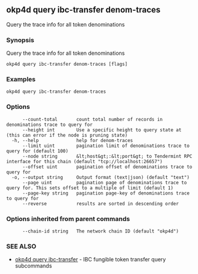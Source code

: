 ## okp4d query ibc-transfer denom-traces

Query the trace info for all token denominations

### Synopsis

Query the trace info for all token denominations

```
okp4d query ibc-transfer denom-traces [flags]
```

### Examples

```
okp4d query ibc-transfer denom-traces
```

### Options

```
      --count-total       count total number of records in denominations trace to query for
      --height int        Use a specific height to query state at (this can error if the node is pruning state)
  -h, --help              help for denom-traces
      --limit uint        pagination limit of denominations trace to query for (default 100)
      --node string       &lt;host&gt;:&lt;port&gt; to Tendermint RPC interface for this chain (default "tcp://localhost:26657")
      --offset uint       pagination offset of denominations trace to query for
  -o, --output string     Output format (text|json) (default "text")
      --page uint         pagination page of denominations trace to query for. This sets offset to a multiple of limit (default 1)
      --page-key string   pagination page-key of denominations trace to query for
      --reverse           results are sorted in descending order
```

### Options inherited from parent commands

```
      --chain-id string   The network chain ID (default "okp4d")
```

### SEE ALSO

* [okp4d query ibc-transfer](okp4d_query_ibc-transfer.md)	 - IBC fungible token transfer query subcommands

